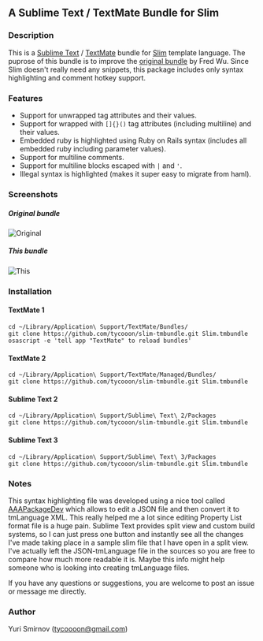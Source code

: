 ## A Sublime Text / TextMate Bundle for Slim

### Description

This is a [Sublime Text](http://www.sublimetext.com/) / [TextMate](http://macromates.com/) bundle for [Slim](http://slim-lang.com/) template language. The puprose of this bundle is to improve the [original bundle](https://github.com/slim-template/ruby-slim.tmbundle) by Fred Wu. Since Slim doesn't really need any snippets, this package includes only syntax highlighting and comment hotkey support.

### Features

- Support for unwrapped tag attributes and their values.
- Support for wrapped with `[]{}()` tag attributes (including multiline) and their values.
- Embedded ruby is highlighted using Ruby on Rails syntax (includes all embedded ruby including parameter values).
- Support for multiline comments.
- Support for multiline blocks escaped with `|` and `'`.
- Illegal syntax is highlighted (makes it super easy to migrate from haml).

### Screenshots

##### Original bundle
![Original](https://dl.dropboxusercontent.com/spa/q16ef54fcja6qje/6akya9ff.png)

##### This bundle
![This](https://dl.dropboxusercontent.com/spa/q16ef54fcja6qje/3t1k2rxi.png)

### Installation

#### TextMate 1

    cd ~/Library/Application\ Support/TextMate/Bundles/
    git clone https://github.com/tycooon/slim-tmbundle.git Slim.tmbundle
    osascript -e 'tell app "TextMate" to reload bundles'

#### TextMate 2

    cd ~/Library/Application\ Support/TextMate/Managed/Bundles/
    git clone https://github.com/tycooon/slim-tmbundle.git Slim.tmbundle

#### Sublime Text 2

    cd ~/Library/Application\ Support/Sublime\ Text\ 2/Packages
    git clone https://github.com/tycooon/slim-tmbundle.git Slim.tmbundle

#### Sublime Text 3

    cd ~/Library/Application\ Support/Sublime\ Text\ 3/Packages
    git clone https://github.com/tycooon/slim-tmbundle.git Slim.tmbundle

### Notes

This syntax highlighting file was developed using a nice tool called [AAAPackageDev](https://github.com/SublimeText/AAAPackageDev) which allows to edit a JSON file and then convert it to tmLanguage XML. This really helped me a lot since editing Property List format file is a huge pain. Sublime Text provides split view and custom build systems, so I can just press one button and instantly see all the changes I've made taking place in a sample slim file that I have open in a split view. I've actually left the JSON-tmLanguage file in the sources so you are free to compare how much more readable it is. Maybe this info might help someone who is looking into creating tmLanguage files.

If you have any questions or suggestions, you are welcome to post an issue or message me directly.

### Author

Yuri Smirnov (tycoooon@gmail.com)

